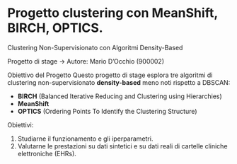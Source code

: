 # Progetto clustering con MeanShift, BIRCH, OPTICS.

Clustering Non-Supervisionato con Algoritmi Density-Based

Progetto di stage ->
Autore: Mario D’Occhio (900002)  

Obiettivo del Progetto
Questo progetto di stage esplora tre algoritmi di clustering non-supervisionato **density-based** meno noti rispetto a DBSCAN:

- **BIRCH** (Balanced Iterative Reducing and Clustering using Hierarchies)
- **MeanShift**
- **OPTICS** (Ordering Points To Identify the Clustering Structure)

Obiettivi:
1. Studiarne il funzionamento e gli iperparametri.
2. Valutarne le prestazioni su dati sintetici e su dati reali di cartelle cliniche elettroniche (EHRs).

